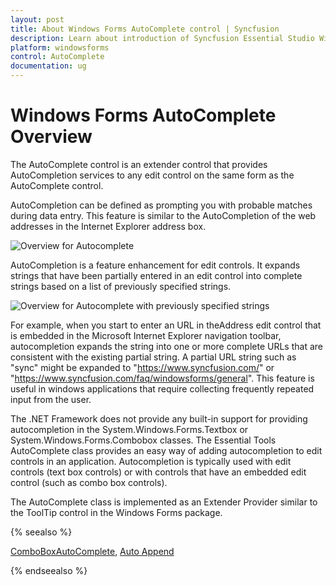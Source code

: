 ```yaml
---
layout: post
title: About Windows Forms AutoComplete control | Syncfusion
description: Learn about introduction of Syncfusion Essential Studio Windows Forms AutoComplete control and more details.
platform: windowsforms
control: AutoComplete
documentation: ug
---
```


# Windows Forms AutoComplete Overview

The AutoComplete control is an extender control that provides AutoCompletion services to any edit control on the same form as the AutoComplete control.

AutoCompletion can be defined as prompting you with probable matches during data entry. This feature is similar to the AutoCompletion of the web addresses in the Internet Explorer address box.

![Overview for Autocomplete](Overview_images/Overview_image1.png) 



AutoCompletion is a feature enhancement for edit controls. It expands strings that have been partially entered in an edit control into complete strings based on a list of previously specified strings.

![Overview for Autocomplete with previously specified strings](Overview_images/Overview_image2.png)


For example, when you start to enter an URL in theAddress edit control that is embedded in the Microsoft Internet Explorer navigation toolbar, autocompletion expands the string into one or more complete URLs that are consistent with the existing partial string. A partial URL string such as "sync" might be expanded to "https://www.syncfusion.com/" or "https://www.syncfusion.com/faq/windowsforms/general". This feature is useful in windows applications that require collecting frequently repeated input from the user. 

The .NET Framework does not provide any built-in support for providing autocompletion in the System.Windows.Forms.Textbox or System.Windows.Forms.Combobox classes. The Essential Tools AutoComplete class provides an easy way of adding autocompletion to edit controls in an application. Autocompletion is typically used with edit controls (text box controls) or with controls that have an embedded edit control (such as combo box controls). 

The AutoComplete class is implemented as an Extender Provider similar to the ToolTip control in the Windows Forms package. 

{% seealso %}

 [ComboBoxAutoComplete](https://help.syncfusion.com/windowsforms/classic/autocomplete/overview), [Auto Append](https://help.syncfusion.com/windowsforms/classic/autocomplete/autoappend)

{% endseealso %}